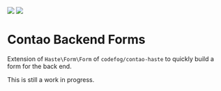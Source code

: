 [![](https://img.shields.io/packagist/v/inspiredminds/contao-backend-forms.svg)](https://packagist.org/packages/inspiredminds/contao-backend-forms)
[![](https://img.shields.io/packagist/dt/inspiredminds/contao-backend-forms.svg)](https://packagist.org/packages/inspiredminds/contao-backend-forms)

Contao Backend Forms
=====================

Extension of `Haste\Form\Form` of `codefog/contao-haste` to quickly build a form for the back end.

This is still a work in progress.
